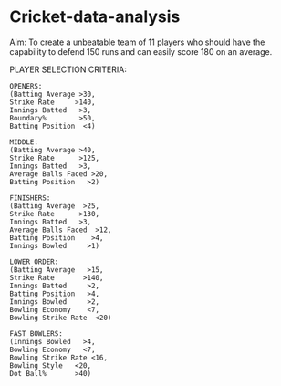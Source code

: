 # Cricket-data-analysis


Aim:
To create a unbeatable team of 11 players who should have the capability to defend 150 runs and can easily score 180 on an average.


PLAYER SELECTION CRITERIA:

    OPENERS:
    (Batting Average >30,
    Strike Rate     >140,
    Innings Batted   >3,
    Boundary%        >50,
    Batting Position  <4)
    
    MIDDLE:
    (Batting Average >40,
    Strike Rate      >125,
    Innings Batted   >3,
    Average Balls Faced >20,
    Batting Position   >2)
    
    FINISHERS:
    (Batting Average  >25,
    Strike Rate      >130,
    Innings Batted   >3,
    Average Balls Faced  >12,
    Batting Position    >4,
    Innings Bowled     >1)
    
    LOWER ORDER:
    (Batting Average   >15,
    Strike Rate       >140,
    Innings Batted     >2,
    Batting Position   >4,
    Innings Bowled     >2,
    Bowling Economy    <7,
    Bowling Strike Rate  <20)
    
    FAST BOWLERS:
    (Innings Bowled   >4,
    Bowling Economy   <7,
    Bowling Strike Rate <16,
    Bowling Style   <20,
    Dot Ball%       >40)
